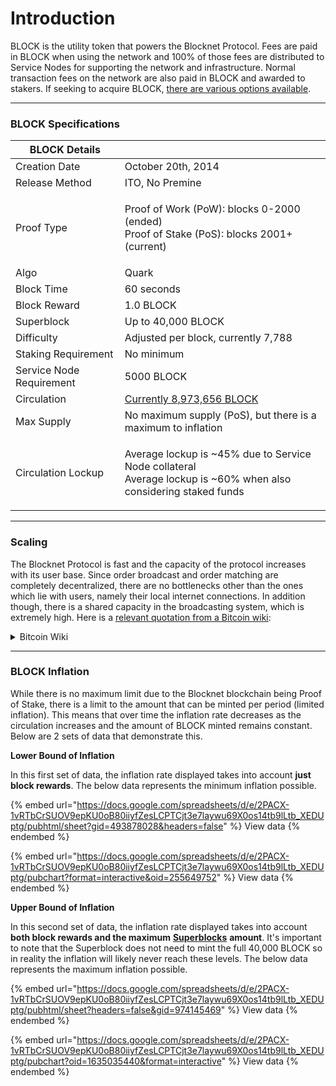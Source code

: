 # Introduction

BLOCK is the utility token that powers the Blocknet Protocol. Fees are paid in BLOCK when using the network and 100% of those fees are distributed to Service Nodes for supporting the network and infrastructure. Normal transaction fees on the network are also paid in BLOCK and awarded to stakers. If seeking to acquire BLOCK, [there are various options available](https://docs.blocknet.co/project/exchanges).

***

### BLOCK Specifications <a href="#block-specifications" id="block-specifications"></a>

| BLOCK Details            |                                                                                                                            |
| ------------------------ | -------------------------------------------------------------------------------------------------------------------------- |
| Creation Date            | October 20th, 2014                                                                                                         |
| Release Method           | ITO, No Premine                                                                                                            |
| Proof Type               | <p>Proof of Work (PoW): blocks 0-2000 (ended) <br>Proof of Stake (PoS): blocks 2001+ (current)</p>                         |
| Algo                     | Quark                                                                                                                      |
| Block Time               | 60 seconds                                                                                                                 |
| Block Reward             | 1.0 BLOCK                                                                                                                  |
| Superblock               | Up to 40,000 BLOCK                                                                                                         |
| Difficulty               | Adjusted per block, currently 7,788                                                                                        |
| Staking Requirement      | No minimum                                                                                                                 |
| Service Node Requirement | 5000 BLOCK                                                                                                                 |
| Circulation              | [Currently 8,973,656 BLOCK](https://chainz.cryptoid.info/block/)                                                           |
| Max Supply               | No maximum supply (PoS), but there is a maximum to inflation                                                               |
| Circulation Lockup       | <p>Average lockup is ~45% due to Service Node collateral <br>Average lockup is ~60% when also considering staked funds</p> |

***

### Scaling <a href="#scaling" id="scaling"></a>

The Blocknet Protocol is fast and the capacity of the protocol increases with its user base. Since order broadcast and order matching are completely decentralized, there are no bottlenecks other than the ones which lie with users, namely their local internet connections. In addition though, there is a shared capacity in the broadcasting system, which is extremely high. Here is a [relevant quotation from a Bitcoin wiki](https://en.bitcoin.it/wiki/Scalability#Scalability\_targets):&#x20;

<details>

<summary>Bitcoin Wiki</summary>

Let's assume an average rate of 2000tps, so just VISA. Transactions vary in size from about 0.2 kilobytes to over 1 kilobyte, but it's averaging half a kilobyte today.&#x20;

That means that you need to keep up with around 8 megabits/second of transaction data (2000tps \* 512 bytes) / 1024 bytes in a kilobyte / 1024 kilobytes in a megabyte = 0.97 megabytes per second \* 8 = 7.8 megabits/second.&#x20;

This sort of bandwidth is already common for even residential connections today, and is certainly at the low end of what colocation providers would expect to provide you with.

When blocks are solved, the current protocol will send the transactions again, even if a peer has already seen it at broadcast time. Fixing this to make blocks just list of hashes would resolve the issue and make the bandwidth needed for block broadcast negligible. So whilst this optimization isn't fully implemented today, we do not consider block transmission bandwidth here.&#x20;

</details>

***

### BLOCK Inflation <a href="#block-inflation" id="block-inflation"></a>

While there is no maximum limit due to the Blocknet blockchain being Proof of Stake, there is a limit to the amount that can be minted per period (limited inflation). This means that over time the inflation rate decreases as the circulation increases and the amount of BLOCK minted remains constant. Below are 2 sets of data that demonstrate this.

**Lower Bound of Inflation**

In this first set of data, the inflation rate displayed takes into account **just block rewards**. The below data represents the minimum inflation possible.

{% embed url="https://docs.google.com/spreadsheets/d/e/2PACX-1vRTbCrSUOV9epKU0oB80iiyfZesLCPTCjt3e7laywu69X0os14tb9lLtb_XEDUptg/pubhtml/sheet?gid=493878028&headers=false" %}
View data
{% endembed %}

{% embed url="https://docs.google.com/spreadsheets/d/e/2PACX-1vRTbCrSUOV9epKU0oB80iiyfZesLCPTCjt3e7laywu69X0os14tb9lLtb_XEDUptg/pubchart?format=interactive&oid=255649752" %}
View data
{% endembed %}

**Upper Bound of Inflation**

In this second set of data, the inflation rate displayed takes into account **both block rewards and the maximum** [**Superblocks**](https://docs.blocknet.co/governance/introduction#superblock) **amount**. It's important to note that the Superblock does not need to mint the full 40,000 BLOCK so in reality the inflation will likely never reach these levels. The below data represents the maximum inflation possible.

{% embed url="https://docs.google.com/spreadsheets/d/e/2PACX-1vRTbCrSUOV9epKU0oB80iiyfZesLCPTCjt3e7laywu69X0os14tb9lLtb_XEDUptg/pubhtml/sheet?headers=false&gid=974145469" %}
View data
{% endembed %}

{% embed url="https://docs.google.com/spreadsheets/d/e/2PACX-1vRTbCrSUOV9epKU0oB80iiyfZesLCPTCjt3e7laywu69X0os14tb9lLtb_XEDUptg/pubchart?oid=1635035440&format=interactive" %}
View data
{% endembed %}

